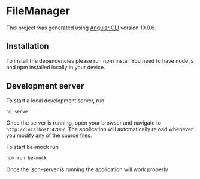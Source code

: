 # FileManager

This project was generated using [Angular CLI](https://github.com/angular/angular-cli) version 19.0.6.

## Installation

To install the dependencies please run npm install
You need to have node.js and npm installed locally in your device.

## Development server

To start a local development server, run:

```bash
ng serve
```

Once the server is running, open your browser and navigate to `http://localhost:4200/`. The application will automatically reload whenever you modify any of the source files.

To start be-mock run

```bash
npm run be-mock
```

Once the json-server is running the application will work properly
